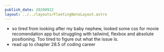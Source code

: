 ```yaml
---
publish_date: 20200922
layout: ../../layouts/FleetingNoteLayout.astro
---
```

- so tired from looking after my baby nephew, looked some css for movie recomendation app but struggling with tailwind, flexbox and absolute positioning. Too tired to figure out what the issue is.
- read up to chapter 28.5 of coding career
